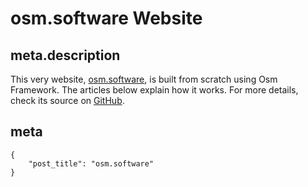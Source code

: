 # osm.software Website

## meta.description

This very website, [osm.software](https://osm.software/), is built from scratch using Osm Framework. The articles below explain how it works. For more details, check its source on [GitHub](https://github.com/osmphp/osmsoftware-website).

## meta

    {
        "post_title": "osm.software"
    }